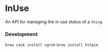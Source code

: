 # InUse

An API for managing the in use status of a `thing`.

### Development

`brew cask install ngrok`
`brew install httpie`
